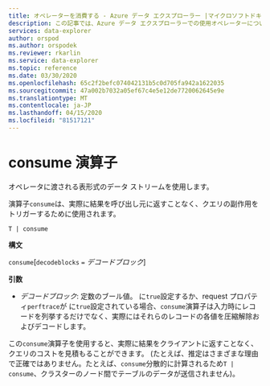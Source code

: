 ```yaml
---
title: オペレーターを消費する - Azure データ エクスプローラー |マイクロソフトドキュメント
description: この記事では、Azure データ エクスプローラーでの使用オペレーターについて説明します。
services: data-explorer
author: orspod
ms.author: orspodek
ms.reviewer: rkarlin
ms.service: data-explorer
ms.topic: reference
ms.date: 03/30/2020
ms.openlocfilehash: 65c2f2befc074042131b5c0d705fa942a1622035
ms.sourcegitcommit: 47a002b7032a05ef67c4e5e12de7720062645e9e
ms.translationtype: MT
ms.contentlocale: ja-JP
ms.lasthandoff: 04/15/2020
ms.locfileid: "81517121"
---
```

# <a name="consume-operator"></a>consume 演算子

オペレータに渡される表形式のデータ ストリームを使用します。 

演算子`consume`は、実際に結果を呼び出し元に返すことなく、クエリの副作用をトリガーするために使用されます。

```kusto
T | consume
```

**構文**

`consume`[`decodeblocks` `=` *デコードブロック*]

**引数**

* *デコードブロック*: 定数のブール値。 に`true`設定するか、request プロパティ`perftrace`が に`true`設定されている場合、`consume`演算子は入力時にレコードを列挙するだけでなく、実際にはそれらのレコードの各値を圧縮解除およびデコードします。

この`consume`演算子を使用すると、実際に結果をクライアントに返すことなく、クエリのコストを見積もることができます。
(たとえば、推定はさまざまな理由で正確ではありません。たとえば、`consume`分散的に計算されるため`T | consume`、クラスターのノード間でテーブルのデータが送信されません)。

<!--
* *WithStats*: A constant Boolean value. If set to `true` (or if the global
  property `perftrace` is set), the operator will return a single
  row with a single column called `Stats` of type `dynamic` holding the statistics
  of the data source fed to the `consume` operator.
-->